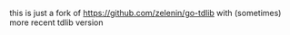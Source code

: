this is just a fork of https://github.com/zelenin/go-tdlib with (sometimes) more recent tdlib version